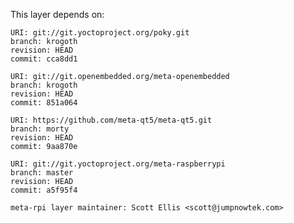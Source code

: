 This layer depends on:

    URI: git://git.yoctoproject.org/poky.git
    branch: krogoth
    revision: HEAD
    commit: cca8dd1

    URI: git://git.openembedded.org/meta-openembedded
    branch: krogoth
    revision: HEAD
    commit: 851a064

    URI: https://github.com/meta-qt5/meta-qt5.git
    branch: morty
    revision: HEAD
    commit: 9aa870e

    URI: git://git.yoctoproject.org/meta-raspberrypi 
    branch: master
    revision: HEAD
    commit: a5f95f4

    meta-rpi layer maintainer: Scott Ellis <scott@jumpnowtek.com>
